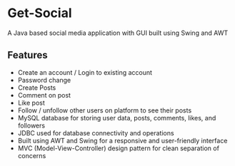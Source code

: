 # Get-Social
A Java based social media application with GUI built using Swing and AWT 

## Features
  - Create an account / Login to existing account
  - Password change 
  - Create Posts
  - Comment on post
  - Like post
  - Follow / unfollow other users on platform to see their posts
  - MySQL database for storing user data, posts, comments, likes, and followers
  - JDBC used for database connectivity and operations
  - Built using AWT and Swing for a responsive and user-friendly interface
  - MVC (Model-View-Controller) design pattern for clean separation of concerns

